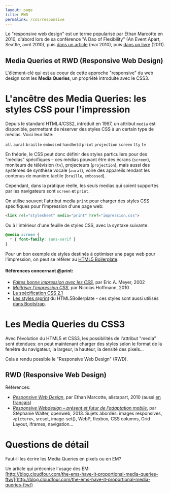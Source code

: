 ```yaml
---
layout: page
title: RWD
permalink: /css/responsive
---
```


Le "responsive web design" est un terme popularisé par Ethan Marcotte en 2010, d'abord lors de sa conférence "A Dao of Flexibility" (An Event Apart, Seattle, avril 2010), puis [dans un article](http://alistapart.com/article/responsive-web-design) (mai 2010), puis [dans un livre](https://abookapart.com/products/responsive-web-design) (2011).

Media Queries et RWD (Responsive Web Design)
---------

L'élément-clé qui est au coeur de cette approche "responsive" du web design sont les **Media Queries**, un propriété introduite avec le CSS3.

L'ancêtre des Media Queries: les styles CSS pour l'impression
===

Depuis le standard HTML4/CSS2, introduit en 1997, un attribut `media` est disponible, permettant de réserver des styles CSS à un certain type de médias. Voici leur liste:

`all` `aural` `braille` `embossed` `handheld` `print` `projection` `screen` `tty` `tv`

En théorie, le CSS peut donc définir des styles particuliers pour des "médias" spécifiques – ces médias pouvant être des écrans (`screen`), moniteurs de télévision (`tv`), projecteurs (`projection`), mais aussi des systèmes de synthèse vocale (`aural`), voire des appareils rendant les contenus de manière tactile (`braille`, `embossed`). 

Cependant, dans la pratique réelle, les seuls medias qui soient supportés par les navigateurs sont `screen` et `print`.

On utilise souvent l'attribut media `print` pour charger des styles CSS spécifiques pour l'impression d'une page web:

```html
<link rel="stylesheet" media="print" href="impression.css">
```

Ou à l'intérieur d'une feuille de styles CSS, avec la syntaxe suivante:

```css
@media screen {
  * { font-family: sans-serif }
}
```

Pour un bon exemple de styles destinés à optimiser une page web pour l'impression, on peut se référer au [HTML5 Boilerplate](https://github.com/h5bp/html5-boilerplate/blob/master/dist/css/main.css#L205).

<h4>Références concernant @print:</h4> 

- *[Faites bonne impression avec les CSS](http://www.pompage.net/traduction/impression)*, par Eric A. Meyer, 2002
- *[Maîtriser l’impression CSS](http://openweb.eu.org/articles/maitriser_impression_css)*, par Nicolas Hoffmann, 2010
- [La spécification CSS 2.1](https://www.w3.org/TR/CSS21/media.html)
- [Les styles @print](https://github.com/h5bp/html5-boilerplate/blob/master/src/css/main.css#L197) du HTML5Boilerplate - ces styles sont aussi utilisés [dans Bootstrap](https://github.com/twbs/bootstrap/blob/master/dist/css/bootstrap.css#L190).

Les Media Queries du CSS3
===

Avec l'évolution du HTML5 et CSS3, les possibilités de l'attribut "media" sont étendues: on peut maintenant charger des styles selon le format de la fenêtre du navigateur, la largeur, la hauteur, la densité des pixels...

Cela a rendu possible le "Responsive Web Design" (RWD).

RWD (Responsive Web Design)
-----

Références:

- *[Responsive Web Design](http://alistapart.com/article/responsive-web-design)*, par Ethan Marcotte, alistapart, 2010
(aussi [en français](http://gobanclub.net/2010/11/17/responsive_webdesign_ethan_marcotte_trad_fr/))
- *[Responsive Webdesign – présent et futur de l’adaptation mobile](http://openweb.eu.org/articles/responsive-webdesign-present-et-futur-de-l-adaptation)*, par Stéphanie Walter, openweb, 2013. Sujets abordés: images responsives, `<picture>`, srcset, image-set(), WebP, flexbox, CSS columns, Grid Layout, iframes, navigation...

Questions de détail
=== 

Faut-il les écrire les Media Queries en pixels ou en EM?

Un article qui préconise l'usage des EM:    
[http://blog.cloudfour.com/the-ems-have-it-proportional-media-queries-ftw/](http://blog.cloudfour.com/the-ems-have-it-proportional-media-queries-ftw/)

